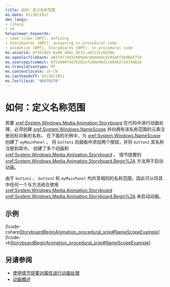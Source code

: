 ```yaml
---
title: 如何：定义名称范围
ms.date: 03/30/2017
dev_langs:
- csharp
- vb
helpviewer_keywords:
- name scope [WPF], defining
- Storyboards [WPF], animating in procedural code
- animation [WPF], Storyboards [WPF], in procedural code
ms.assetid: 4f361925-6a08-40dc-8231-a61111c6b28b
ms.openlocfilehash: a03f477dd31909e8cb9dde9cd29da6f38d665758
ms.sourcegitcommit: bf5dd80f4d7b202afa90e90d1148402c5474d826
ms.translationtype: MT
ms.contentlocale: zh-CN
ms.lasthandoff: 03/30/2021
ms.locfileid: "96970378"
---
```

# <a name="how-to-define-a-name-scope"></a>如何：定义名称范围
若要 <xref:System.Windows.Media.Animation.Storyboard> 在代码中进行动画处理，必须创建 <xref:System.Windows.NameScope> 并向拥有该名称范围的元素注册目标对象的名称。 在下面的示例中，为 <xref:System.Windows.NameScope> 创建了 `myMainPanel` 。 将 `button1` 向面板中添加两个按钮，并将 `button2` 其名称注册到其中。 创建了多个动画和 <xref:System.Windows.Media.Animation.Storyboard> 。 情节提要的 <xref:System.Windows.Media.Animation.Storyboard.Begin%2A> 方法用于启动动画。  
  
 由于 `button1` 、 `button2` 和 `myMainPanel` 均共享相同的名称范围，因此可以将其中任何一个与方法结合使用 <xref:System.Windows.Media.Animation.Storyboard> <xref:System.Windows.Media.Animation.Storyboard.Begin%2A> 来启动动画。  
  
## <a name="example"></a>示例  
 [!code-csharp[StoryboardBeginAnimation_procedural_snip#NameScopeExample](~/samples/snippets/csharp/VS_Snippets_Wpf/StoryboardBeginAnimation_procedural_snip/CSharp/ScopeExample.cs#namescopeexample)]
 [!code-vb[StoryboardBeginAnimation_procedural_snip#NameScopeExample](~/samples/snippets/visualbasic/VS_Snippets_Wpf/StoryboardBeginAnimation_procedural_snip/visualbasic/scopeexample.vb#namescopeexample)]  
  
## <a name="see-also"></a>另请参阅

- [使用情节提要对属性进行动画处理](how-to-animate-a-property-by-using-a-storyboard.md)
- [动画概述](animation-overview.md)
